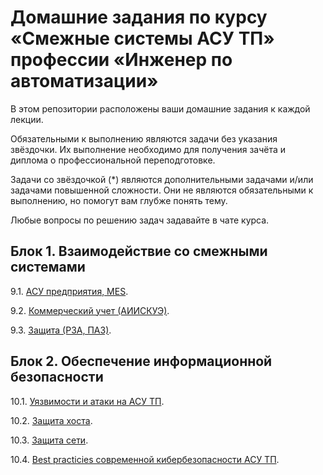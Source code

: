 # Домашние задания по курсу «Смежные системы АСУ ТП» профессии «Инженер по автоматизации»

В этом репозитории расположены ваши домашние задания к каждой лекции. 

Обязательными к выполнению являются задачи без указания звёздочки. Их выполнение необходимо для получения зачёта и диплома о профессиональной переподготовке.

Задачи со звёздочкой (*) являются дополнительными задачами и/или задачами повышенной сложности. Они не являются обязательными к выполнению, но помогут вам глубже понять тему.

Любые вопросы по решению задач задавайте в чате курса.


## Блок 1. Взаимодействие со смежными системами

9.1. [АСУ предприятия, MES](9.1/).

9.2. [Коммерческий учет (АИИСКУЭ)](9.2/).

9.3. [Защита (РЗА, ПАЗ)](9.3/).

## Блок 2. Обеспечение информационной безопасности

10.1. [Уязвимости и атаки на АСУ ТП](10.1/). 

10.2. [Защита хоста](10.2/).

10.3. [Защита сети](10.3/).

10.4. [Best practicies современной кибербезопасности АСУ ТП](10.4/).
